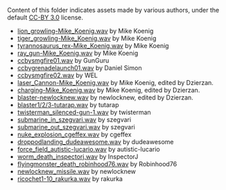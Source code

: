 Content of this folder indicates assets made by various authors, under the default [CC-BY 3.0](https://creativecommons.org/licenses/by/3.0/) license.

* [lion_growling-Mike_Koenig.wav](http://soundbible.com/1483-Lion-Growling.html) by Mike Koenig
* [tiger_growling-Mike_Koenig.wav](http://soundbible.com/1485-Tiger-Growling.html) by Mike Koenig
* [tyrannosaurus_rex-Mike_Koenig.wav](http://soundbible.com/1319-Tyrannosaurus-Rex.html) by Mike Koenig
* [ray_gun-Mike_Koenig.wav](http://soundbible.com/1770-Ray-Gun.html) by Mike Koenig
* [ccbysmgfire01.wav](http://soundbible.com/2091-MP5-SMG-9mm.html) by GunGuru
* [ccbygrenadelaunch01.wav](http://soundbible.com/2140-Grenade-Launcher-2.html) by Daniel Simon
* [ccbysmgfire02.wav](http://soundbible.com/1575-High-Definition-Machine-Gun.html) by WEL
* [laser_Cannon-Mike_Koenig.wav](http://soundbible.com/1771-Laser-Cannon.html) by Mike Koenig, edited by Dzierzan.
* [charging-Mike_Koenig.wav](http://soundbible.com/1771-Laser-Cannon.html) by Mike Koenig, edited by Dzierzan.
* [blaster-newlocknew.wav](https://freesound.org/people/newlocknew/sounds/520056/) by newlocknew, edited by Dzierzan.
* [blaster1/2/3-tutarap.wav](https://freesound.org/people/tutarap/sounds/341956/) by tutarap
* [twisterman_silenced-gun-1.wav](https://freesound.org/people/twisterman/sounds/163583/) by twisterman
* [submarine_in_szegvari.wav](https://freesound.org/people/szegvari/sounds/572537/) by szegvari
* [submarine_out_szegvari.wav](https://freesound.org/people/szegvari/sounds/572537/) by szegvari
* [nuke_explosion_cgeffex.wav](https://freesound.org/people/CGEffex/sounds/100773/) by cgeffex
* [droppodlanding_dudeawesome.wav](https://freesound.org/people/DudeAwesome/sounds/386067/) by dudeawesome
* [force_field_autistic-lucario.wav](https://freesound.org/people/Autistic%20Lucario/sounds/142607/) by autistic-lucario
* [worm_death_inspectorj.wav](https://freesound.org/people/InspectorJ/sounds/401943/) by InspectorJ
* [flyingmonster_death_robinhood76.wav](https://freesound.org/people/Robinhood76/sounds/100800/) by Robinhood76
* [newlocknew_missile.wav](https://freesound.org/people/newlocknew/sounds/514039/) by newlocknew
* [ricochet1-10_rakurka.wav](https://freesound.org/people/rakurka/sounds/109957/) by rakurka
